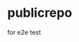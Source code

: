 # publicrepo
for e2e test





































































































































































































































































































































































































































































































































































































































































































